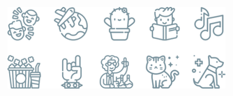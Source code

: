 
<p align="center">
  <img src="https://raw.githubusercontent.com/masoudmanson/fileupload/2372bfa939cd76b4cbb9dd67da8cfd414c72bdf3/public/MY%20README.svg" style="max-width: 500px;">
</p>

<!--
**masoudmanson/masoudmanson** is a ✨ _special_ ✨ repository because its `README.md` (this file) appears on your GitHub profile.

Here are some ideas to get you started:

- 🔭 I’m currently working on ...
- 🌱 I’m currently learning ...
- 👯 I’m looking to collaborate on ...
- 🤔 I’m looking for help with ...
- 💬 Ask me about ...
- 📫 How to reach me: ...
- 😄 Pronouns: ...
- ⚡ Fun fact: ...
-->
